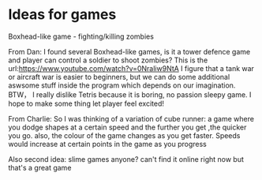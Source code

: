 # Ideas for games

Boxhead-like game - fighting/killing zombies

From Dan: I found several Boxhead-like games, is it a tower defence game and player can control a soldier to shoot zombies?
This is the url:https://www.youtube.com/watch?v=0Nraliw9NtA
I figure that a tank war or aircraft war is easier to beginners, but we can do some additional aswsome stuff inside the program which depends on our imagination.
BTW， I really dislike Tetris because it is boring, no passion sleepy game. I hope to make some thing let player feel excited!

From Charlie: So I was thinking of a variation of cube runner: a game 
where you dodge shapes at a certain speed and the further you get ,the 
quicker you go. also, the colour of the game changes as you get faster. 
Speeds would increase at certain points in the game as you progress

Also second idea: slime games anyone? can't find it online right now but 
that's a great game
